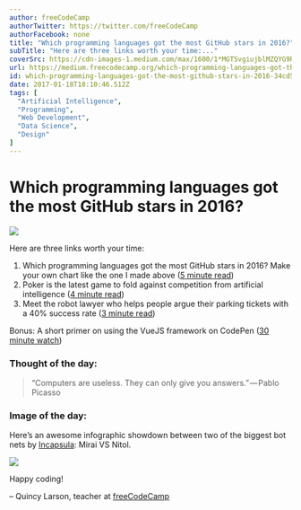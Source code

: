```yaml
---
author: freeCodeCamp
authorTwitter: https://twitter.com/freeCodeCamp
authorFacebook: none
title: "Which programming languages got the most GitHub stars in 2016?"
subTitle: "Here are three links worth your time:..."
coverSrc: https://cdn-images-1.medium.com/max/1600/1*MGTSvgiujblMZQYG9Rvchw.png
url: https://medium.freecodecamp.org/which-programming-languages-got-the-most-github-stars-in-2016-34cd556dfe10
id: which-programming-languages-got-the-most-github-stars-in-2016-34cd556dfe10
date: 2017-01-18T18:10:46.512Z
tags: [
  "Artificial Intelligence",
  "Programming",
  "Web Development",
  "Data Science",
  "Design"
]
---
```

# Which programming languages got the most GitHub stars in 2016?



![](https://cdn-images-1.medium.com/max/1600/1*MGTSvgiujblMZQYG9Rvchw.png)



Here are three links worth your time:

1.  Which programming languages got the most GitHub stars in 2016? Make your own chart like the one I made above ([5 minute read](http://bit.ly/2k0jq6s))
2.  Poker is the latest game to fold against competition from artificial intelligence ([4 minute read](http://bit.ly/2iEGSVx))
3.  Meet the robot lawyer who helps people argue their parking tickets with a 40% success rate ([3 minute read](http://n.pr/2iBz8IH))

Bonus: A short primer on using the VueJS framework on CodePen ([30 minute watch](http://bit.ly/2jxiwl9))

### Thought of the day:

> “Computers are useless. They can only give you answers.” — Pablo Picasso

### Image of the day:

Here’s an awesome infographic showdown between two of the biggest bot nets by [Incapsula](https://www.incapsula.com/blog/mirai-vs-nitol-infographic.html): Mirai VS Nitol.



![](https://cdn-images-1.medium.com/max/1600/1*YuE_6BkPfLlVYH4OJA5WJw.jpeg)



Happy coding!

– Quincy Larson, teacher at [freeCodeCamp](http://bit.ly/2j7Q1dN)








